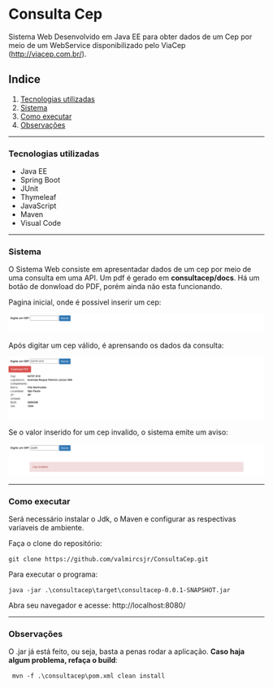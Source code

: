 # Consulta Cep

Sistema Web Desenvolvido em Java EE para obter dados de um Cep por meio de um WebService disponibilizado pelo ViaCep (http://viacep.com.br/).

## Indice
1. [Tecnologias utilizadas](#id1)
2. [Sistema](#id2)
3. [Como executar](#id3)
4. [Observações](#id4)


---

### Tecnologias utilizadas <a name="id1"></a>
* Java EE
* Spring Boot
* JUnit
* Thymeleaf
* JavaScript
* Maven
* Visual Code

---

### Sistema <a name="id2"></a>

O Sistema Web consiste em apresentadar dados de um cep por meio de uma consulta em uma API. Um pdf é gerado em **consultacep/docs**. Há um botão de donwload do PDF, porém ainda não esta funcionando.

Pagina inicial, onde é possivel inserir um cep:

![PgInicial](readmeimgs/pginicial.png)

Após digitar um cep válido, é aprensando os dados da consulta:

![consulta](readmeimgs/consulta.png)

Se o valor inserido for um cep invalido, o sistema emite um aviso:

![aviso](readmeimgs/aviso.png)

----

### Como executar <a name="id3"></a>

Será necessário instalar o Jdk, o Maven e configurar as respectivas variaveis de ambiente.


Faça o clone do repositório:
```
git clone https://github.com/valmircsjr/ConsultaCep.git
```



Para executar o programa:

```
java -jar .\consultacep\target\consultacep-0.0.1-SNAPSHOT.jar
```


Abra seu navegador e acesse: http://localhost:8080/

---

### Observações <a name="id4"></a>
O .jar já está feito, ou seja, basta a penas rodar a aplicação. **Caso haja algum problema, refaça o build**:
```
 mvn -f .\consultacep\pom.xml clean install
```








